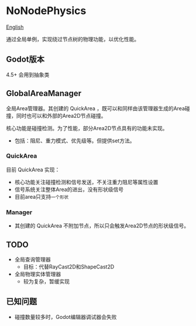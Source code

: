 # NoNodePhysics

[English](README_EN.md)

通过全局单例，实现绕过节点树的物理功能，以优化性能。

## Godot版本

4.5+  会用到抽象类

## GlobalAreaManager
全局Area管理器。其创建的 QuickArea ，既可以和同样由该管理器生成的Area碰撞，同时也可以和外部的Area2D节点碰撞。

核心功能是碰撞检测。为了性能，部分Area2D节点具有的功能未实现。
- 包括：阻尼、重力模式、优先级等。但提供set方法。

### QuickArea
目前 QuickArea 实现：
- 核心功能关注碰撞检测和信号发送，不关注重力阻尼等属性设置
- 信号系统关注整体Area的进出，没有形状级信号
- 目前area只支持`一个形状`

### Manager

- 其创建的 QuickArea 不附加节点，所以只会触发Area2D节点的形状级信号。

## TODO
- 全局查询管理器
	- 目标：代替RayCast2D和ShapeCast2D
- 全局物理实体管理器
	- 较为复杂，暂缓实现

## 已知问题
- 碰撞数量较多时，Godot编辑器调试器会失败
